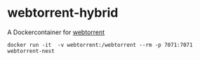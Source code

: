 # webtorrent-hybrid
A Dockercontainer for [webtorrent](https://github.com/webtorrent/webtorrent)


```
docker run -it  -v webtorrent:/webtorrent --rm -p 7071:7071 webtorrent-nest
```
